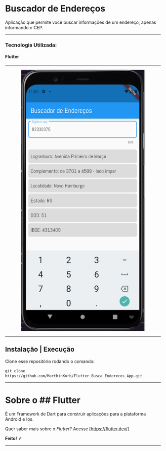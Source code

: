 # Buscador de Endereços

Aplicação que permite você buscar informações de um endereço, apenas informando o CEP.

---

### Tecnologia Utilizada:

#### Flutter

---

<p align="center" border-radius="4px">
<img src=".github/exp1.png" width=400">
</p>

---

## Instalação | Execução

Clone esse repositório rodando o comando:

    git clone https://github.com/MarthinKorb/Flutter_Busca_Enderecos_App.git

---

# Sobre o ## Flutter

É um Framework de Dart para construir aplicações para a plataforma Android e Ios.

Quer saber mais sobre o _Flutter_? Acesse [https://flutter.dev/]

**Feito!** ✔

---
